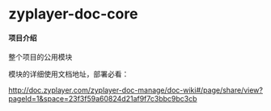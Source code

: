 # zyplayer-doc-core

#### 项目介绍
整个项目的公用模块

模块的详细使用文档地址，部署必看：

http://doc.zyplayer.com/zyplayer-doc-manage/doc-wiki#/page/share/view?pageId=1&space=23f3f59a60824d21af9f7c3bbc9bc3cb

